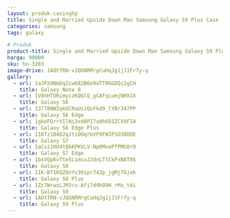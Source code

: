 ```yaml
---
layout: produk-casinghp
title: Single and Married Upside Down Man Samsung Galaxy S9 Plus Case
categories: samsung
tags: galaxy

# Produk
product-title: Single and Married Upside Down Man Samsung Galaxy S9 Plus Case
harga: 90000
sku: hn-3203
image-drive: 1AOtfRN-vJQGNRMrgCuHqJg1jJ1Fr7y-q
gallery:
  - url: 1aJPzONmDqZcw682B6e9oTT0GGDQi1gCH
    title: Galaxy Note 8
  - url: 1V8hHTORimyczKQQlQ_gCAFqiumjNHXib
    title: Galaxy S6
  - url: 13lT8NWZqkUCRaUsiQsFkd9_lYBr347PP
    title: Galaxy S6 Edge
  - url: 1gkeFOrrVIlNi3xd0PI7x0h6OIZCVXFI4
    title: Galaxy S6 Edge Plus
  - url: 11KTz1B4D2qJtiOOqrbVF9FWJFSO38DDE
    title: Galaxy S7
  - url: 1aCsi1KO4tQkKPKVLV-Np0MvePfPMS8r9
    title: Galaxy S7 Edge
  - url: 1bxVQpKvTteSL1msxJJdnLTlCkPxN8T0S
    title: Galaxy S8
  - url: 1IK-Bf1KQZ0nYv30ipr742p_jgMj7Gjek
    title: Galaxy S8 Plus
  - url: 1Zc7WrwzLJM3rx-Afi7d9hO9H_rMu_t4i
    title: Galaxy S9
  - url: 1AOtfRN-vJQGNRMrgCuHqJg1jJ1Fr7y-q
    title: Galaxy S9 Plus
---
```


